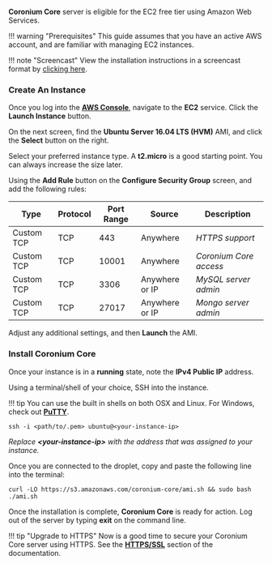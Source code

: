 __Coronium Core__ server is eligible for the EC2 free tier using Amazon Web Services.

!!! warning "Prerequisites"
    This guide assumes that you have an active AWS account, and are familiar with managing EC2 instances.

!!! note "Screencast"
    View the installation instructions in a screencast format by [clicking here](https://www.youtube.com/watch?v=_PhYz5T7OK4).

### Create An Instance

Once you log into the __[AWS Console](https://aws.amazon.com/console/)__, navigate to the __EC2__ service. Click the __Launch Instance__ button.

On the next screen, find the __Ubuntu Server 16.04 LTS (HVM)__ AMI, and click the __Select__ button on the right.

Select your preferred instance type. A __t2.micro__ is a good starting point. You can always increase the size later.

Using the __Add Rule__ button on the __Configure Security Group__ screen, and add the following rules:

|Type|Protocol|Port Range|Source|Description|
|----|--------|----------|------|-----------|
|Custom TCP|TCP|443|Anywhere|_HTTPS support_|
|Custom TCP|TCP|10001|Anywhere|_Coronium Core access_|
|Custom TCP|TCP|3306|Anywhere or IP|_MySQL server admin_|
|Custom TCP|TCP|27017|Anywhere or IP|_Mongo server admin_|

Adjust any additional settings, and then __Launch__ the AMI.

### Install Coronium Core

Once your instance is in a __running__ state, note the __IPv4 Public IP__ address.

Using a terminal/shell of your choice, SSH into the instance.

!!! tip
    You can use the built in shells on both OSX and Linux. For Windows, check out __[PuTTY](https://www.chiark.greenend.org.uk/~sgtatham/putty/latest.html)__.

```
ssh -i <path/to/.pem> ubuntu@<your-instance-ip>
```

_Replace __<your-instance-ip\>__ with the address that was assigned to your instance._

Once you are connected to the droplet, copy and paste the following line into the terminal:

`curl -LO https://s3.amazonaws.com/coronium-core/ami.sh && sudo bash ./ami.sh`

Once the installation is complete, __Coronium Core__ is ready for action. Log out of the server by typing __exit__ on the command line.

!!! tip "Upgrade to HTTPS"
    Now is a good time to secure your Coronium Core server using HTTPS. See the __[HTTPS/SSL](/ssl)__ section of the documentation.
